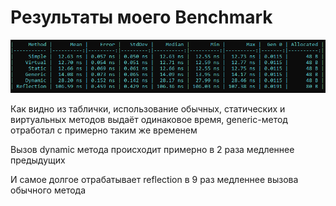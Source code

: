 # Результаты моего Benchmark
![BenchmarkResult](Benchmark.png)

Как видно из таблички, использование обычных, статических и виртуальных методов
выдаёт одинаковое время, generic-метод отработал с примерно таким же временем

Вызов dynamic метода происходит примерно в 2 раза медленнее предыдущих

И самое долгое отрабатывает reflection в 9 раз медленнее вызова обычного метода